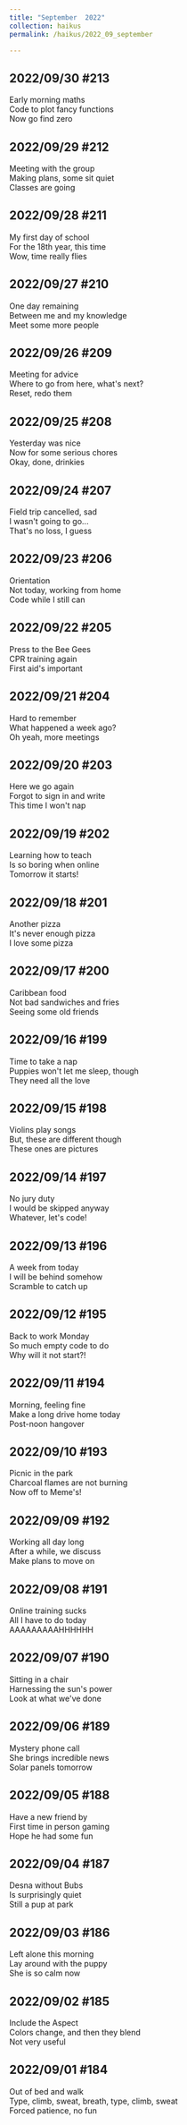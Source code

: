 ```yaml
---
title: "September  2022"
collection: haikus
permalink: /haikus/2022_09_september

---
```

## 2022/09/30 #213
Early morning maths \
Code to plot fancy functions \
Now go find zero

## 2022/09/29 #212
Meeting with the group \
Making plans, some sit quiet \
Classes are going

## 2022/09/28 #211
My first day of school \
For the 18th year, this time \
Wow, time really flies

## 2022/09/27 #210
One day remaining \
Between me and my knowledge \
Meet some more people

## 2022/09/26 #209
Meeting for advice \
Where to go from here, what's next? \
Reset, redo them

## 2022/09/25 #208
Yesterday was nice \
Now for some serious chores \
Okay, done, drinkies

## 2022/09/24 #207
Field trip cancelled, sad \
I wasn't going to go... \
That's no loss, I guess

## 2022/09/23 #206
Orientation \
Not today, working from home \
Code while I still can

## 2022/09/22 #205
Press to the Bee Gees \
CPR training again \
First aid's important

## 2022/09/21 #204
Hard to remember \
What happened a week ago? \
Oh yeah, more meetings


## 2022/09/20 #203
Here we go again \
Forgot to sign in and write \
This time I won't nap


## 2022/09/19 #202
Learning how to teach \
Is so boring when online \
Tomorrow it starts!

## 2022/09/18 #201
Another pizza \
It's never enough pizza \
I love some pizza

## 2022/09/17 #200
Caribbean food \
Not bad sandwiches and fries \
Seeing some old friends

## 2022/09/16 #199
Time to take a nap \
Puppies won't let me sleep, though \
They need all the love

## 2022/09/15 #198
Violins play songs \
But, these are different though \
These ones are pictures

## 2022/09/14 #197
No jury duty \
I would be skipped anyway \
Whatever, let's code!

## 2022/09/13 #196
A week from today \
I will be behind somehow \
Scramble to catch up

## 2022/09/12 #195
Back to work Monday \
So much empty code to do \
Why will it not start?!

## 2022/09/11 #194
Morning, feeling fine \
Make a long drive home today \
Post-noon hangover

## 2022/09/10 #193
Picnic in the park \
Charcoal flames are not burning \
Now off to Meme's!

## 2022/09/09 #192
Working all day long \
After a while, we discuss \
Make plans to move on

## 2022/09/08 #191
Online training sucks \
All I have to do today \
AAAAAAAAAHHHHHH


## 2022/09/07 #190
Sitting in a chair \
Harnessing the sun's power \
Look at what we've done

## 2022/09/06 #189
Mystery phone call \
She brings incredible news \
Solar panels tomorrow

## 2022/09/05 #188
Have a new friend by \
First time in person gaming \
Hope he had some fun

## 2022/09/04 #187
Desna without Bubs \
Is surprisingly quiet \
Still a pup at park

## 2022/09/03 #186
Left alone this morning \
Lay around with the puppy \
She is so calm now

## 2022/09/02 #185
Include the Aspect \
Colors change, and then they blend \
Not very useful

## 2022/09/01 #184
Out of bed and walk \
Type, climb, sweat, breath, type, climb, sweat \
Forced patience, no fun



<!-- Tana on eesti
vabariigiaastapaev
joogid koigile -->



<!-- Heading 1
======

Heading 2  
======

Heading 3
====== -->
